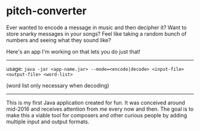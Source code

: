 # pitch-converter

Ever wanted to encode a message in music and then decipher it? Want to store snarky messages in your songs? Feel like taking a random bunch of numbers and seeing what they sound like?

Here's an app I'm working on that lets you do just that!

<hr>

usage: `java -jar <app-name.jar> --mode=<encode|decode> <input-file> <output-file> <word-list>`

(word list only necessary when decoding)

<hr>

This is my first Java application created for fun. It was conceived around mid-2016 and receives attention from me every now and then. The goal is to make this a viable tool for composers and other curious people by adding multiple input and output formats.
